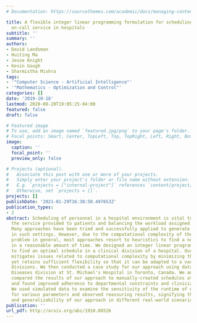```yaml
---
# Documentation: https://sourcethemes.com/academic/docs/managing-content/

title: A flexible integer linear programming formulation for scheduling clinician
  on-call service in hospitals
subtitle: ''
summary: ''
authors:
- David Landsman
- Huiting Ma
- Jesse Knight
- Kevin Gough
- Sharmistha Mishra
tags:
- '"Computer Science - Artificial Intelligence"'
- '"Mathematics - Optimization and Control"'
categories: []
date: '2019-10-18'
lastmod: 2020-08-20T19:05:25-04:00
featured: false
draft: false

# Featured image
# To use, add an image named `featured.jpg/png` to your page's folder.
# Focal points: Smart, Center, TopLeft, Top, TopRight, Left, Right, BottomLeft, Bottom, BottomRight.
image:
  caption: ''
  focal_point: ''
  preview_only: false

# Projects (optional).
#   Associate this post with one or more of your projects.
#   Simply enter your project's folder or file name without extension.
#   E.g. `projects = ["internal-project"]` references `content/project/deep-learning/index.md`.
#   Otherwise, set `projects = []`.
projects: []
publishDate: '2021-01-29T16:38:50.497653Z'
publication_types:
- 2
abstract: Scheduling of personnel in a hospital environment is vital to improving
  the service provided to patients and balancing the workload assigned to clinicians.
  Many approaches have been tried and successfully applied to generate efficient schedules
  in such settings. However, due to the computational complexity of the scheduling
  problem in general, most approaches resort to heuristics to find a non-optimal solution
  in a reasonable amount of time. We designed an integer linear programming formulation
  to find an optimal schedule in a clinical division of a hospital. Our formulation
  mitigates issues related to computational complexity by minimizing the set of constraints,
  yet retains sufficient flexibility so that it can be adapted to a variety of clinical
  divisions. We then conducted a case study for our approach using data from the Infectious
  Diseases division at St. Michael's Hospital in Toronto, Canada. We analyzed and
  compared the results of our approach to manually-created schedules at the hospital,
  and found improved adherence to departmental constraints and clinician preferences.
  We used simulated data to examine the sensitivity of the runtime of our linear program
  for various parameters and observed reassuring results, signifying the practicality
  and generalizability of our approach in different real-world scenarios.
publication: ''
url_pdf: http://arxiv.org/abs/1910.08526
---
```

